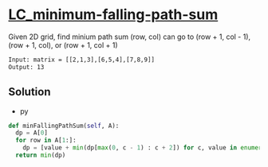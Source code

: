 # [LC_minimum-falling-path-sum](https://leetcode.com/problems/minimum-falling-path-sum)

Given 2D grid, find minium path sum
(row, col) can go to (row + 1, col - 1), (row + 1, col), or (row + 1, col + 1)

```txt
Input: matrix = [[2,1,3],[6,5,4],[7,8,9]]
Output: 13
```

## Solution

* py

```py
def minFallingPathSum(self, A):
  dp = A[0]
  for row in A[1:]:
    dp = [value + min(dp[max(0, c - 1) : c + 2]) for c, value in enumerate(row)]
  return min(dp)
```
